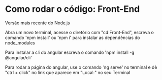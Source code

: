# Como rodar o código: Front-End

<p>
Versão mais recente do Node.js
</p>
<p>
Abra um novo terminal, acesse o diretório com "cd Front-End", escreva o comando 'npm install' ou 'npm i' para instalar as dependências do node_modules
</p>
<p>
Para instalar a cli do angular escreva o comando 'npm install -g @angular/cli'
</p>
<p>
Para rodar a página do angular, use o comando 'ng serve' no terminal e dê "ctrl + click" no link que aparece em "Local:" no seu Terminal
</p>

